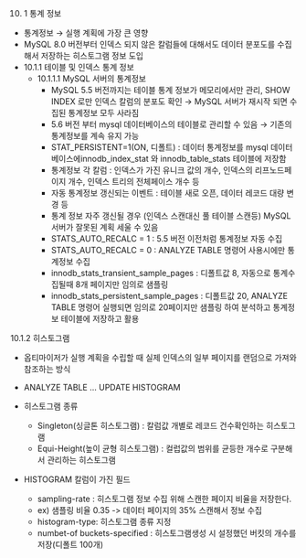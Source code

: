 10. 1 통계 정보

- 통계정보 → 실행 계획에 가장 큰 영향
- MySQL 8.0 버전부터 인덱스 되지 않은 칼럼들에 대해서도 데이터 분포도를 수집해서 저장하는 히스토그램 정보 도입
- 10.1.1 테이블 및 인덱스 통계 정보
  - 10.1.1.1 MySQL 서버의 통계정보
    - MySQL 5.5 버전까지는 테이블 통계 정보가 메모리에서만 관리, SHOW INDEX 로만 인덱스 칼럼의 분포도 확인
      → MySQL 서버가 재시작 되면 수집된 통계정보 모두 사라짐
    - 5.6 버전 부터 mysql 데이터베이스의 테이블로 관리할 수 있음 → 기존의 통계정보를 계속 유지 가능
    - STAT_PERSISTENT=1(ON, 디폴트) : 데이터 통계정보를 mysql 데이터베이스에innodb_index_stat 와 innodb_table_stats 테이블에 저장함
    - 통계정보 각 칼럼 : 인덱스가 가진 유니크 값의 개수, 인덱스의 리프노드페이지 개수, 인덱스 트리의 전체페이스 개수 등
    - 자동 통계정보 갱신되는 이벤트 : 테이블 새로 오픈, 데이터 레코드 대량 변경 등
    - 통계 정보 자주 갱신될 경우 (인덱스 스캔대신 풀 테이블 스캔등) MySQL 서버가 잘못된 계획 세울 수 있음
    - STATS_AUTO_RECALC = 1 : 5.5 버전 이전처럼 통계정보 자동 수집  
    - STATS_AUTO_RECALC = 0 : ANALYZE TABLE 명령어 사용시에만 통계정보 수집
    - innodb_stats_transient_sample_pages : 디폴트값 8, 자동으로 통계수집될때 8개 페이지만 임의로 샘플링
    - innodb_stats_persistent_sample_pages : 디폴트값 20, ANALYZE TABLE 명령어 실행되면 임의로 20페이지만 샘플링 하여 분석하고 통계정보 테이블에 저장하고 활용

10.1.2 히스토그램

- 옵티마이저가 실행 계획을 수립할 때 실제 인덱스의 일부 페이지를 랜덤으로 가져와 참조하는 방식

-  ANALYZE TABLE ... UPDATE HISTOGRAM

- 히스토그램 종류

  - Singleton(싱글톤 히스토그램) : 칼럼값 개별로 레코드 건수확인하는 히스토그램
  - Equi-Height(높이 균형 히스토그램) : 컬럽값의 범위를 균등한 개수로 구분해서 관리하는 히스토그램

- HISTOGRAM 칼럼이 가진 필드

  - sampling-rate : 히스토그램 정보 수집 위해 스캔한 페이지 비율을 저장한다.
  -  ex) 샘플링 비율 0.35 -> 데이터 페이지의 35% 스캔해서 정보 수집
  - histogram-type: 히스토그램 종류 지정
  - numbet-of buckets-specified : 히스토그램생성 시 설정했던 버킷의 개수를 저장(디폴트 100개)

  
